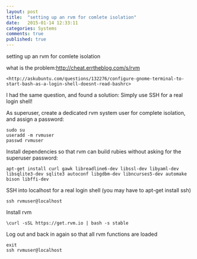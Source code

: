 ```yaml
---
layout: post
title:  "setting up an rvm for comlete isolation"
date:   2015-01-14 12:33:11
categories: Systems
comments: true
published: true
---
```


setting up an rvm for comlete isolation
  
what is the problem:<http://cheat.errtheblog.com/s/rvm>
  
  
  	<http://askubuntu.com/questions/132276/configure-gnome-terminal-to-start-bash-as-a-login-shell-doesnt-read-bashrc>

I had the same question, and found a solution: Simply use SSH for a real login shell!

As superuser, create a dedicated rvm system user for complete isolation, and assign a password:

	sudo su
	useradd -m rvmuser
	passwd rvmuser

Install dependencies so that rvm can build rubies without asking for the superuser password:

	apt-get install curl gawk libreadline6-dev libssl-dev libyaml-dev libsqlite3-dev sqlite3 autoconf libgdbm-dev libncurses5-dev automake bison libffi-dev

SSH into localhost for a real login shell (you may have to apt-get install ssh)

	ssh rvmuser@localhost

Install rvm

	\curl -sSL https://get.rvm.io | bash -s stable

Log out and back in again so that all rvm functions are loaded

	exit
	ssh rvmuser@localhost


